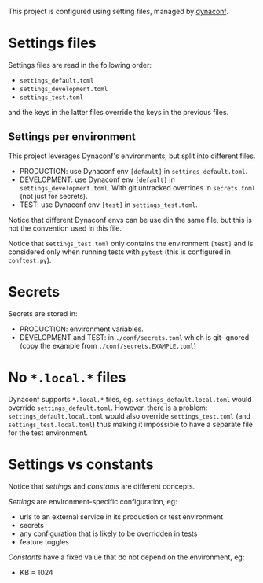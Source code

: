 This project is configured using setting files, managed by [dynaconf](https://github.com/rochacbruno/dynaconf).

# Settings files

Settings files are read in the following order:
- `settings_default.toml`
- `settings_development.toml`
- `settings_test.toml`

and the keys in the latter files override the keys in the previous files.

## Settings per environment

This project leverages Dynaconf's environments, but split into different files.
- PRODUCTION: use Dynaconf env `[default]` in `settings_default.toml`.
- DEVELOPMENT: use Dynaconf env `[default]` in `settings_development.toml`. With
   git untracked overrides in `secrets.toml` (not just for secrets).
- TEST: use Dynaconf env `[test]` in `settings_test.toml`.

Notice that different Dynaconf envs can be use din the same file, but this is not
the convention used in this file.

Notice that `settings_test.toml` only contains the environment `[test]` and is considered
only when running tests with `pytest` (this is configured in `conftest.py`).


# Secrets

Secrets are stored in:
- PRODUCTION: environment variables.
- DEVELOPMENT and TEST: in `./conf/secrets.toml` which is git-ignored (copy the example
   from `./conf/secrets.EXAMPLE.toml`)


# No `*.local.*` files

Dynaconf supports `*.local.*` files, eg. `settings_default.local.toml` would override
`settings_default.toml`. However, there is a problem: `settings_default.local.toml` would
also override `settings_test.toml` (and `settings_test.local.toml`) thus making it
impossible to have a separate file for the test environment.


# Settings vs constants

Notice that *settings* and *constants* are different concepts.

*Settings* are environment-specific configuration, eg:
 - urls to an external service in its production or test environment
 - secrets 
 - any configuration that is likely to be overridden in tests 
 - feature toggles

*Constants* have a fixed value that do not depend on the environment, eg:
 - KB = 1024
